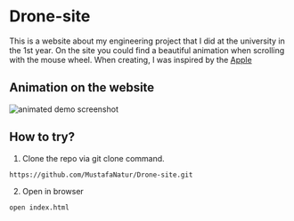 # Drone-site

This is a website about my engineering project that I did at the university in the 1st year. On the site you could find a beautiful animation when scrolling with the mouse wheel. When creating, I was inspired by the [Apple](https://www.apple.com/airpods-pro )


## Animation on the website

![animated demo screenshot](https://github.com/MustafaNatur/Drone-site/blob/main/photos/DroneGif.gif)


## How to try?

1. Clone the repo via git clone command.
```
https://github.com/MustafaNatur/Drone-site.git
```
2. Open in browser
```
open index.html
```
